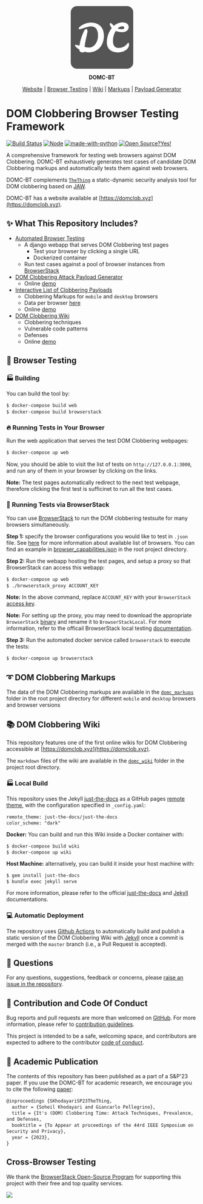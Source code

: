 <p align="center">
	<a href="//soheilkhodayari.github.io/DOMClobbering/">
		<img align="center" alt="DOMC-BT" src="static/assets/images/logo.png" height="165">
	</a>
</p>

<p align="center">
	<span><b> DOMC-BT </b></span>
</p>

<p align="center">
	<a href="https://domclob.xyz">Website</a> |
		<a href="https://github.com/SoheilKhodayari/DOMClobbering/tree/master/domc_tests">Browser Testing</a> |
	<a href="https://domclob.xyz/domc_wiki/index">Wiki</a> |
	<a href="https://domclob.xyz/domc_markups/list">Markups</a> |
	<a href="https://domclob.xyz/domc_payload_generator/">Payload Generator</a>
</p>


# DOM Clobbering Browser Testing Framework

[![Build Status](https://travis-ci.org/boennemann/badges.svg?branch=master)](https://travis-ci.org/boennemann/badges) [![Node](https://img.shields.io/badge/node%40latest-%3E%3D%206.0.0-brightgreen.svg)](https://img.shields.io/badge/node%40latest-%3E%3D%206.0.0-brightgreen.svg) [![made-with-python](https://img.shields.io/badge/Made%20with-Python-1f425f.svg)](https://www.python.org/) [![Open Source?Yes!](https://badgen.net/badge/Open%20Source%20%3F/Yes%21/blue?icon=github)](https://github.com/Naereen/badges/)

A comprehensive framework for testing web browsers against DOM Clobbering. DOMC-BT exhaustively generates test cases of candidate DOM Clobbering markups and automatically tests them against web browsers. 

DOMC-BT complements [`TheThing`](https://github.com/SoheilKhodayari/TheThing) a static-dynamic security analysis tool for DOM clobbering based on [JAW](https://soheilkhodayari.github.io/JAW/).

DOMC-BT has a website available at [https://domclob.xyz](https://domclob.xyz).


## ✨ What This Repository Includes?

- [Automated Browser Testing]()
	- A django webapp that serves DOM Clobbering test pages
		- Test your browser by clicking a single URL
		- Dockerized container
	- Run test cases against a pool of browser instances from [BrowserStack](https://www.browserstack.com/)
- [DOM Clobbering Attack Payload Generator]()
	- Online [demo]()
- [Interactive List of Clobbering Payloads]() 
	- Clobbering Markups for `mobile` and `desktop` browsers
	- Data per browser [here]() 
	- Online [demo]()
- [DOM Clobbering Wiki]()
	- Clobbering techniques
	- Vulnerable code patterns
	- Defenses
	- Online [demo]()


## 🚀 Browser Testing


### 🏭 Building 

You can build the tool by:

```bash
$ docker-compose build web
$ docker-compose build browserstack
```


### 🔥 Running Tests in Your Browser

Run the web application that serves the test DOM Clobbering webpages:
```bash
$ docker-compose up web
```

Now, you should be able to visit the list of tests on `http://127.0.0.1:3000`, and run any of them in your browser by clicking on the links.

**Note:** The test pages automatically redirect to the next test webpage, therefore clicking the first test is sufficinet to run all the test cases.


### 🎡 Running Tests via BrowserStack

You can use [BrowserStack](https://www.browserstack.com/) to run the DOM clobbering testsuite for many browsers simultaneously.

**Step 1:** specify the browser configurations you would like to test in `.json` file. See [here](https://www.browserstack.com/automate/capabilities) for more information about available list of browsers. You can find an example in [browser_capabilities.json](browser_capabilities.json) in the root project directory.

**Step 2:** Run the webapp hosting the test pages, and setup a proxy so that BrowserStack can access this webapp:
``` bash
$ docker-compose up web
$ ./browserstack_proxy ACCOUNT_KEY
```

**Note:** In the above command, replace `ACCOUNT_KEY` with your `BrowserStack` [access key](https://www.browserstack.com/docs/iaam/security/manage-access-keys).

**Note:** For setting up the proxy, you may need to download the appropriate `BrowserStack` [binary](https://www.browserstack.com/docs/local-testing/releases-and-downloads) and rename it to `BrowserStackLocal`. For more information, refer to the officail BrowserStack local testing [documentation](https://www.browserstack.com/docs/local-testing).


**Step 3:** Run the automated docker service called `browserstack` to execute the tests:

``` bash
$ docker-compose up browserstack
```



## ➰ DOM Clobbering Markups

The data of the DOM Clobbering markups are available in the [`domc_markups`](./domc_markups) folder in the root project directory for different  `mobile` and `desktop` browsers and browser versions



## 📚 DOM Clobbering Wiki

This repository features one of the first online wikis for DOM Clobbering accessible at [https://domclob.xyz](https://domclob.xyz).

The `markdown` files of the wiki are available in the [`domc_wiki`](https://github.com/SoheilKhodayari/DOMClobbering/blob/master/domc_wiki) folder in the project root directory. 


### 🏭 Local Build

This repository uses the Jekyll [just-the-docs](https://github.com/just-the-docs/just-the-docs) as a GitHub pages [remote theme](https://blog.github.com/2017-11-29-use-any-theme-with-github-pages/), with the configuration specified in `_config.yaml`:

```
remote_theme: just-the-docs/just-the-docs
color_scheme: "dark"
```

**Docker:** You can build and run this Wiki inside a Docker container with:

```
$ docker-compose build wiki
$ docker-compose up wiki
```

**Host Machine:** alternatively, you can build it inside your host machine with:

```
$ gem install just-the-docs
$ bundle exec jekyll serve
```

For more information, please refer to the official [just-the-docs](https://github.com/just-the-docs/just-the-docs) and [Jekyll](https://jekyllrb.com/) documentations. 


### 💻 Automatic Deployment

The repository uses [Github Actions](https://github.com/features/actions) to automatically build and publish a static version of the DOM Clobbering Wiki with [Jekyll](https://jekyllrb.com/) once a commit is merged with the `master` branch (i.e., a Pull Request is accepted).



## 🙋 Questions

For any questions, suggestions, feedback or concerns, please [raise an issue in the repository](https://github.com/SoheilKhodayari/DOMClobbering/issues). 


## 🎃 Contribution and Code Of Conduct

Bug reports and pull requests are more than welcomed on [GitHub](/pulls). For more information, please refer to [contribution guidelines](https://github.com/SoheilKhodayari/DOMClobbering/blob/master/domc_wiki/contributions.md). 

This project is intended to be a safe, welcoming space, and contributors are expected to adhere to the contributor [code of conduct](https://github.com/SoheilKhodayari/DOMClobbering/blob/master/CODE_OF_CONDUCT.md). 



## 📝 Academic Publication

The contents of this repository has been published as a part of a S&P'23 paper. If you use the DOMC-BT for academic research, we encourage you to cite the following [paper](#coming-soon):

```
@inproceedings {SKhodayariSP23TheThing,
  author = {Soheil Khodayari and Giancarlo Pellegrino},
  title = {It's (DOM) Clobbering Time: Attack Techniques, Prevalence, and Defenses,
  booktitle = {To Appear at proceedings of the 44rd IEEE Symposium on Security and Privacy},
  year = {2023},
}
```

## Cross-Browser Testing

We thank the [BrowserStack Open-Source Program](https://www.browserstack.com/open-source) for supporting this project with their free and top quality services.

<a target="_blank" href="https://www.browserstack.com/"><img width="165" src="https://www.browserstack.com/images/layout/browserstack-logo-600x315.png"></a><br>




